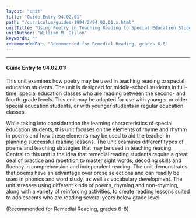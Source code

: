 ```yaml
---
layout: "unit"
title: "Guide Entry 94.02.01"
path: "/curriculum/guides/1994/2/94.02.01.x.html"
unitTitle: "Using Poetry in Teaching Reading to Special Education Students"
unitAuthor: "William M. Dillon"
keywords: ""
recommendedFor: "Recommended for Remedial Reading, grades 6-8"
---
```

<body>
<hr/>
 <h4>
  Guide Entry to 94.02.01:
 </h4>
 This unit examines how poetry may be used in teaching reading to special education students.  The unit is designed for middle-school students in full- time, special education classes who are reading between the second- and fourth-grade levels.  This unit may be adapted for use with younger or older special education students, or with younger students in regular education classes.
 <p>
  While taking into consideration the learning characteristics of special education students, this unit focuses on the elements of rhyme and rhythm in poems and how these elements may be used to aid the teacher in planning successful reading lessons. The unit examines different types of poems and teaching strategies that may be used in teaching reading.  Central to this unit is the idea that remedial reading students require a great deal of practice and repetition to master sight words, decoding skills and fluency in comprehension and independent reading.  The unit demonstrates that poems have an advantage over prose selections and can readily be used in phonics and word study, as well as vocabulary development.  The unit stresses using different kinds of poems, rhyming and non-rhyming, along with a variety of reinforcing activities, to create reading lessons suited to adolescents who are reading several years below grade level.
 </p>
 <p>
  (Recommended for Remedial Reading, grades 6-8)
 </p>

</body>